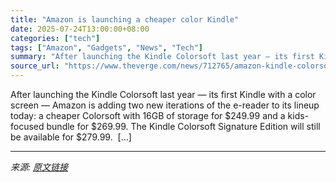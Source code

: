 ```yaml
---
title: "Amazon is launching a cheaper color Kindle"
date: 2025-07-24T13:00:00+08:00
categories: ["tech"]
tags: ["Amazon", "Gadgets", "News", "Tech"]
summary: "After launching the Kindle Colorsoft last year — its first Kindle with a color screen — Amazon is adding two new iterations of the e-reader to its lineup today: a cheaper Colorsoft with 16GB of storag"
source_url: "https://www.theverge.com/news/712765/amazon-kindle-colorsoft-16-gb-kids"
---
```


After launching the Kindle Colorsoft last year — its first Kindle with a color screen — Amazon is adding two new iterations of the e-reader to its lineup today: a cheaper Colorsoft with 16GB of storage for $249.99 and a kids-focused bundle for $269.99. The Kindle Colorsoft Signature Edition will still be available for $279.99.&#160; [&#8230;]

---

*来源: [原文链接](https://www.theverge.com/news/712765/amazon-kindle-colorsoft-16-gb-kids)*
